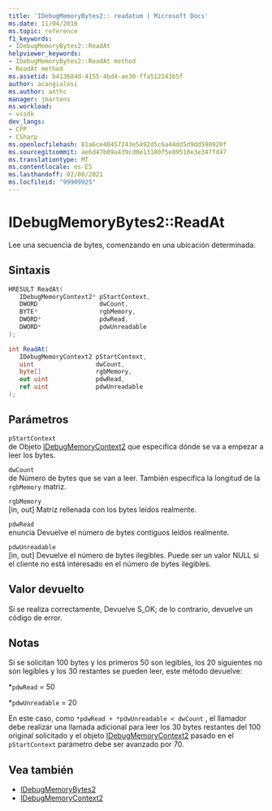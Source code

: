 ```yaml
---
title: 'IDebugMemoryBytes2:: readatum | Microsoft Docs'
ms.date: 11/04/2016
ms.topic: reference
f1_keywords:
- IDebugMemoryBytes2::ReadAt
helpviewer_keywords:
- IDebugMemoryBytes2::ReadAt method
- ReadAt method
ms.assetid: b413684d-4155-4bd4-ae30-ffa512243b5f
author: acangialosi
ms.author: anthc
manager: jmartens
ms.workload:
- vssdk
dev_langs:
- CPP
- CSharp
ms.openlocfilehash: 81a6ce40457243e5492d5c6a44dd5d9dd590920f
ms.sourcegitcommit: ae6d47b09a439cd0e13180f5e89510e3e347fd47
ms.translationtype: MT
ms.contentlocale: es-ES
ms.lasthandoff: 02/08/2021
ms.locfileid: "99909925"
---
```

# <a name="idebugmemorybytes2readat"></a>IDebugMemoryBytes2::ReadAt
Lee una secuencia de bytes, comenzando en una ubicación determinada.

## <a name="syntax"></a>Sintaxis

```cpp
HRESULT ReadAt( 
   IDebugMemoryContext2* pStartContext,
   DWORD                 dwCount,
   BYTE*                 rgbMemory,
   DWORD*                pdwRead,
   DWORD*                pdwUnreadable
);
```

```csharp
int ReadAt(
   IDebugMemoryContext2 pStartContext,
   uint                 dwCount,
   byte[]               rgbMemory,
   out uint             pdwRead,
   ref uint             pdwUnreadable
);
```

## <a name="parameters"></a>Parámetros
`pStartContext`\
de Objeto [IDebugMemoryContext2](../../../extensibility/debugger/reference/idebugmemorycontext2.md) que especifica dónde se va a empezar a leer los bytes.

`dwCount`\
de Número de bytes que se van a leer. También especifica la longitud de la `rgbMemory` matriz.

`rgbMemory`\
[in, out] Matriz rellenada con los bytes leídos realmente.

`pdwRead`\
enuncia Devuelve el número de bytes contiguos leídos realmente.

`pdwUnreadable`\
[in, out] Devuelve el número de bytes ilegibles. Puede ser un valor NULL si el cliente no está interesado en el número de bytes ilegibles.

## <a name="return-value"></a>Valor devuelto
 Si se realiza correctamente, Devuelve S_OK; de lo contrario, devuelve un código de error.

## <a name="remarks"></a>Notas
 Si se solicitan 100 bytes y los primeros 50 son legibles, los 20 siguientes no son legibles y los 30 restantes se pueden leer, este método devuelve:

 *`pdwRead` = 50

 *`pdwUnreadable` = 20

 En este caso, como `*pdwRead + *pdwUnreadable < dwCount` , el llamador debe realizar una llamada adicional para leer los 30 bytes restantes del 100 original solicitado y el objeto [IDebugMemoryContext2](../../../extensibility/debugger/reference/idebugmemorycontext2.md) pasado en el `pStartContext` parámetro debe ser avanzado por 70.

## <a name="see-also"></a>Vea también
- [IDebugMemoryBytes2](../../../extensibility/debugger/reference/idebugmemorybytes2.md)
- [IDebugMemoryContext2](../../../extensibility/debugger/reference/idebugmemorycontext2.md)
